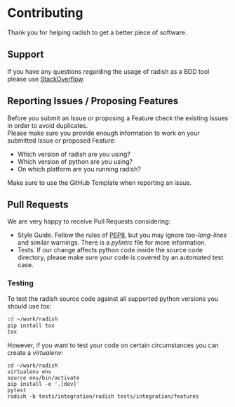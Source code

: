 # Contributing

Thank you for helping radish to get a better piece of software.

## Support

If you have any questions regarding the usage of radish as a BDD tool please use [StackOverflow](https://stackoverflow.com).

## Reporting Issues / Proposing Features

Before you submit an Issue or proposing a Feature check the existing Issues in order to avoid duplicates. <br>
Please make sure you provide enough information to work on your submitted Issue or proposed Feature:

* Which version of radish are you using?
* Which version of python are you using?
* On which platform are you running radish?

Make sure to use the GitHub Template when reporting an issue.

## Pull Requests

We are very happy to receive Pull Requests considering:

* Style Guide. Follow the rules of [PEP8](http://legacy.python.org/dev/peps/pep-0008/), but you may ignore *too-long-lines* and similar warnings. There is a *pylintrc* file for more information.
* Tests. If our change affects python code inside the source code directory, please make sure your code is covered by an automated test case.

### Testing

To test the radish source code against all supported python versions you should use *tox*:

```bash
cd ~/work/radish
pip install tox
tox
```

However, if you want to test your code on certain circumstances you can create a *virtualenv*:

```
cd ~/work/radish
virtualenv env
source env/bin/activate
pip install -e '.[dev]'
pytest
radish -b tests/integration/radish tests/integration/features
```
